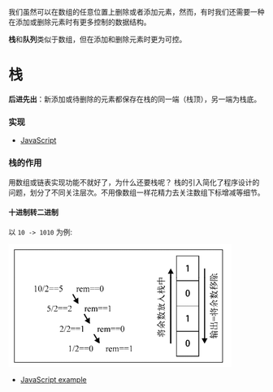 我们虽然可以在数组的任意位置上删除或者添加元素，然而，有时我们还需要一种在添加或删除元素时有更多控制的数据结构。

**栈**和**队列**类似于数组，但在添加和删除元素时更为可控。

# 栈

**后进先出**：新添加或待删除的元素都保存在栈的同一端（栈顶），另一端为栈底。

### 实现

* [JavaScript](./JavaScript/Stack.js)

### 栈的作用

用数组或链表实现功能不就好了，为什么还要栈呢？ 栈的引入简化了程序设计的问题，划分了不同关注层次。不用像数组一样花精力去关注数组下标增减等细节。


#### 十进制转二进制

以 `10 -> 1010` 为例:

![](./images/1.png)

* [JavaScript example](./JavaScript/example1.js)
